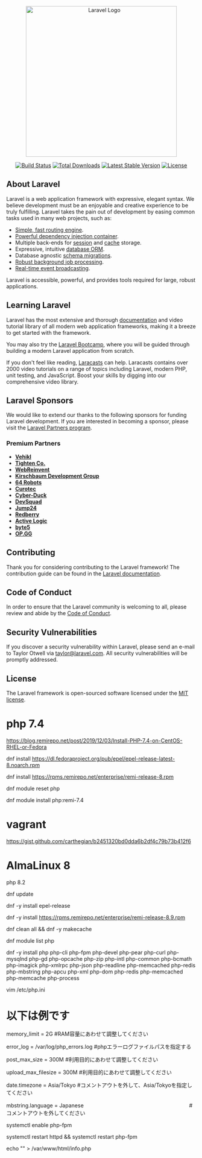 <p align="center"><a href="https://laravel.com" target="_blank"><img src="https://raw.githubusercontent.com/laravel/art/master/logo-lockup/5%20SVG/2%20CMYK/1%20Full%20Color/laravel-logolockup-cmyk-red.svg" width="400" alt="Laravel Logo"></a></p>

<p align="center">
<a href="https://github.com/laravel/framework/actions"><img src="https://github.com/laravel/framework/workflows/tests/badge.svg" alt="Build Status"></a>
<a href="https://packagist.org/packages/laravel/framework"><img src="https://img.shields.io/packagist/dt/laravel/framework" alt="Total Downloads"></a>
<a href="https://packagist.org/packages/laravel/framework"><img src="https://img.shields.io/packagist/v/laravel/framework" alt="Latest Stable Version"></a>
<a href="https://packagist.org/packages/laravel/framework"><img src="https://img.shields.io/packagist/l/laravel/framework" alt="License"></a>
</p>

## About Laravel

Laravel is a web application framework with expressive, elegant syntax. We believe development must be an enjoyable and creative experience to be truly fulfilling. Laravel takes the pain out of development by easing common tasks used in many web projects, such as:

- [Simple, fast routing engine](https://laravel.com/docs/routing).
- [Powerful dependency injection container](https://laravel.com/docs/container).
- Multiple back-ends for [session](https://laravel.com/docs/session) and [cache](https://laravel.com/docs/cache) storage.
- Expressive, intuitive [database ORM](https://laravel.com/docs/eloquent).
- Database agnostic [schema migrations](https://laravel.com/docs/migrations).
- [Robust background job processing](https://laravel.com/docs/queues).
- [Real-time event broadcasting](https://laravel.com/docs/broadcasting).

Laravel is accessible, powerful, and provides tools required for large, robust applications.

## Learning Laravel

Laravel has the most extensive and thorough [documentation](https://laravel.com/docs) and video tutorial library of all modern web application frameworks, making it a breeze to get started with the framework.

You may also try the [Laravel Bootcamp](https://bootcamp.laravel.com), where you will be guided through building a modern Laravel application from scratch.

If you don't feel like reading, [Laracasts](https://laracasts.com) can help. Laracasts contains over 2000 video tutorials on a range of topics including Laravel, modern PHP, unit testing, and JavaScript. Boost your skills by digging into our comprehensive video library.

## Laravel Sponsors

We would like to extend our thanks to the following sponsors for funding Laravel development. If you are interested in becoming a sponsor, please visit the [Laravel Partners program](https://partners.laravel.com).

### Premium Partners

- **[Vehikl](https://vehikl.com/)**
- **[Tighten Co.](https://tighten.co)**
- **[WebReinvent](https://webreinvent.com/)**
- **[Kirschbaum Development Group](https://kirschbaumdevelopment.com)**
- **[64 Robots](https://64robots.com)**
- **[Curotec](https://www.curotec.com/services/technologies/laravel/)**
- **[Cyber-Duck](https://cyber-duck.co.uk)**
- **[DevSquad](https://devsquad.com/hire-laravel-developers)**
- **[Jump24](https://jump24.co.uk)**
- **[Redberry](https://redberry.international/laravel/)**
- **[Active Logic](https://activelogic.com)**
- **[byte5](https://byte5.de)**
- **[OP.GG](https://op.gg)**

## Contributing

Thank you for considering contributing to the Laravel framework! The contribution guide can be found in the [Laravel documentation](https://laravel.com/docs/contributions).

## Code of Conduct

In order to ensure that the Laravel community is welcoming to all, please review and abide by the [Code of Conduct](https://laravel.com/docs/contributions#code-of-conduct).

## Security Vulnerabilities

If you discover a security vulnerability within Laravel, please send an e-mail to Taylor Otwell via [taylor@laravel.com](mailto:taylor@laravel.com). All security vulnerabilities will be promptly addressed.

## License

The Laravel framework is open-sourced software licensed under the [MIT license](https://opensource.org/licenses/MIT).


# php 7.4
https://blog.remirepo.net/post/2019/12/03/Install-PHP-7.4-on-CentOS-RHEL-or-Fedora

dnf install https://dl.fedoraproject.org/pub/epel/epel-release-latest-8.noarch.rpm

dnf install https://rpms.remirepo.net/enterprise/remi-release-8.rpm

dnf module reset php

dnf module install php:remi-7.4

# vagrant
https://gist.github.com/carthegian/b2451320bd0dda6b2df4c79b73b412f6

# AlmaLinux 8

php 8.2

dnf update

dnf -y install epel-release

dnf -y install https://rpms.remirepo.net/enterprise/remi-release-8.9.rpm

dnf clean all && dnf -y makecache

dnf module list php

dnf -y install php php-cli php-fpm php-devel php-pear php-curl php-mysqlnd php-gd php-opcache php-zip php-intl php-common php-bcmath php-imagick php-xmlrpc php-json php-readline php-memcached php-redis php-mbstring php-apcu php-xml php-dom php-redis php-memcached php-memcache php-process

vim /etc/php.ini

# 以下は例です
memory_limit = 2G                     #RAM容量にあわせて調整してください

error_log = /var/log/php_errors.log   #phpエラーログファイルパスを指定する

post_max_size = 300M                  #利用目的にあわせて調整してください

upload_max_filesize = 300M            #利用目的にあわせて調整してください

date.timezone = Asia/Tokyo            #コメントアウトを外して、Asia/Tokyoを指定してください

mbstring.language = Japanese　　　　　　　　　　　　　　　　　　　　#コメントアウトを外してください


systemctl enable php-fpm

systemctl restart httpd && systemctl restart php-fpm

echo "<?php phpinfo(); ?>" > /var/www/html/info.php

